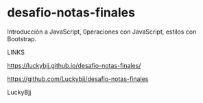 # desafio-notas-finales
Introducción a JavaScript, 0peraciones con JavaScript, estilos con Bootstrap.

LINKS

https://luckybjj.github.io/desafio-notas-finales/

https://github.com/Luckybjj/desafio-notas-finales

LuckyBjj

